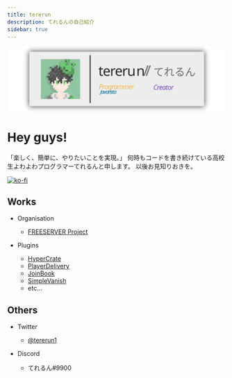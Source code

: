 ```yaml
---
title: tererun
description: てれるんの自己紹介
sidebar: true
---
```

<p class="profile-img" align="center">
 <img src="https://github.com/tererun/tererun/blob/main/sec_1.svg" width=800>
</p>

# Hey guys!

「楽しく、簡単に、やりたいことを実現。」
何時もコードを書き続けている高校生よわよわプログラマーてれるんと申します。
以後お見知りおきを。

[![ko-fi](https://ko-fi.com/img/githubbutton_sm.svg)](https://ko-fi.com/G2G73QT39)

## Works

* Organisation

  * [FREESERVER Project](https://freeserver.pro)
* Plugins

  * [HyperCrate](https://www.spigotmc.org/resources/hypercrate.87060/)
  * [PlayerDelivery](https://tererun.booth.pm/items/1921395)
  * [JoinBook](https://www.spigotmc.org/resources/joinbook.74367/)
  * [SimpleVanish](https://www.spigotmc.org/resources/simplevanish.76744/)
  * etc...

## Others

* Twitter

  * [@tererun1](https://twitter.com/tererun1)
* Discord

  * てれるん#9900